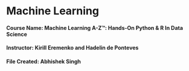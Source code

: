 # Machine Learning
#### Course Name: Machine Learning A-Z™: Hands-On Python & R In Data Science
#### Instructor: Kirill Eremenko and Hadelin de Ponteves
#### File Created: Abhishek Singh
